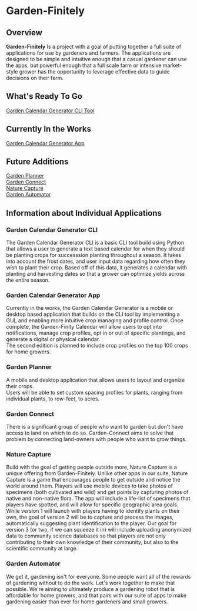 # Garden-Finitely
## Overview
**Garden-Finitely** Is a project with a goal of putting together a full suite of applications for use by gardeners and farmers.
The applications are designed to be simple and intuitive enough that a casual gardener can use the apps, but powerful enough that a full scale farm or intensive market-style grower has the opportunity to leverage effective data to guide decisions on their farm.

## What's Ready To Go
[Garden Calendar Generator CLI Tool](#garden-calendar-generator-cli)


## Currently In the Works
[Garden Calendar Generator App](#garden-calendar-generator-app)

## Future Additions
[Garden Planner](#garden-planner)  
[Garden Connect](#garden-connect)  
[Nature Capture ](#nature-capture)  
[Garden Automator](#garden-automator)  


## Information about Individual Applications
### Garden Calendar Generator CLI
The Garden Calendar Generator CLI is a basic CLI tool build using Python that allows a user to generate a text based calendar for when they should be planting crops for successsion planting throughout a season.
It takes into account the frost dates, and user input data regarding how often they wish to plant their crop.
Based off of this data, it generates a calendar with planting and harvesting dates so that a grower can optimize yields across the entire season.
### Garden Calendar Generator App
Currently in the works, the Garden Calendar Generator is a mobile or desktop based application that builds on the CLI tool by implementing a GUI, and enabling more intuitive crop managing and profile control.
Once complete, the Garden-Finity Calendar will allow users to opt into notifications, manage crop profiles, opt in or out of specific plantings, and generate a digital or physical calendar.  
The second edition is planned to include crop profiles on the top 100 crops for home growers.
### Garden Planner
A mobile and desktop application that allows users to layout and organize their crops.  
Users will be able to set custom spacing profiles for plants, ranging from individual plants, to row-feet, to acres.
### Garden Connect
There is a significant group of people who want to garden but don't have access to land on which to do so.
Garden-Connect aims to solve that problem by connecting land-owners with people who want to grow things.
### Nature Capture
Build with the goal of getting people outside more, Nature Capture is a unique offering from Garden-Finitely.  Unlike other apps in our suite, Nature Capture is a game that encourages people to get outside and notice the world around them.  Players will use mobile devices to take photos of specimens (both cultivated and wild) and get points by capturing photos of native and non-native flora.
The app will include a life-list of specimens that players have spotted, and will allow for specific geographic area goals.
While version 1 will launch with players having to identify plants on their own, the goal of version 2 will be to capture and process the images, automatically suggesting plant identification to the player.
Our goal for version 3 (or two, if we can squeeze it in) will include uploading anonymized data to community science databases so that players are not only contributing to their own knowledge of their community, but also to the scientific community at large.
### Garden Automator
We get it, gardening isn't for everyone. Some people want all of the rewards of gardening without to do the work. 
Let's work together to make that possible.
We're aiming to ultimately produce a gardening robot that is affordable for home growers, and that pairs with our suite of apps to make gardening easier than ever for home gardeners and small growers.

